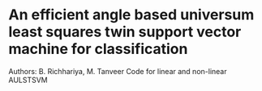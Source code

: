 # An efficient angle based universum least squares twin support vector machine for classification
Authors: B. Richhariya, M. Tanveer
Code for linear and non-linear AULSTSVM
